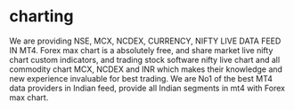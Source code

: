 # charting
We are providing NSE, MCX, NCDEX, CURRENCY, NIFTY LIVE DATA FEED IN MT4. Forex max chart is a absolutely free, and share market live nifty chart custom indicators, and trading stock software nifty live chart and all commodity chart MCX, NCDEX and INR which makes their knowledge and new experience invaluable for best trading. We are No1 of the best MT4 data providers in Indian feed, provide all Indian segments in mt4 with Forex max chart.
